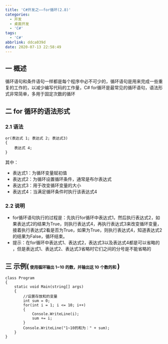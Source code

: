 ```yaml
---
title: 'C#开发之——for循环(2.8)'
categories:
  - 开发
  - 桌面开发
  - 'C#'
tags:
  - 'C#'
abbrlink: ddca039d
date: 2020-07-13 22:58:49
---
```

## 一 概述

循环语句和条件语句一样都是每个程序中必不可少的，循环语句是用来完成一些重复的工作的，以减少编写代码的工作量，C# for循环是最常见的循环语句，语法形式非常简单，多用于固定次数的循环

<!--more-->

## 二 for 循环的语法形式
### 2.1 语法
```
or(表达式 1; 表达式 2; 表达式3)
{
    表达式 4;
}
```

其中：

* 表达式1：为循环变量赋初值
* 表达式2：为循环设置循环条件，通常是布尔表达式
* 表达式3：用于改变循环变量的大小
* 表达式4：当满足循环条件时执行该表达式4

### 2.2 说明

* for循环语句执行的过程是：先执行for循环中表达式1，然后执行表达式2，如果表达式2的结果为True，则执行表达式4，再执行表达式3来改变循环变量，接着执行表达式2看是否为True，如果为True，则执行表达式4，知道表达式2的结果为False，循环结束。
* 提示：在for循环中表达式1、表达式2，表达式3以及表达式4都是可以省略的 ，但是表达式1、表达式2、表达式3省略时它们之间的分号是不能省略的

## 三 示例(<font size=2>  使用循环输出 1~10 的数，并输出这 10 个数的和  </font>)

```
class Program
{
    static void Main(string[] args)
    {
        //设置存放和的变量
        int sum = 0;
        for(int i = 1; i <= 10; i++)
        {
            Console.WriteLine(i);
            sum += i;
        }
        Console.WriteLine("1~10的和为：" + sum);
    }  
}
```
